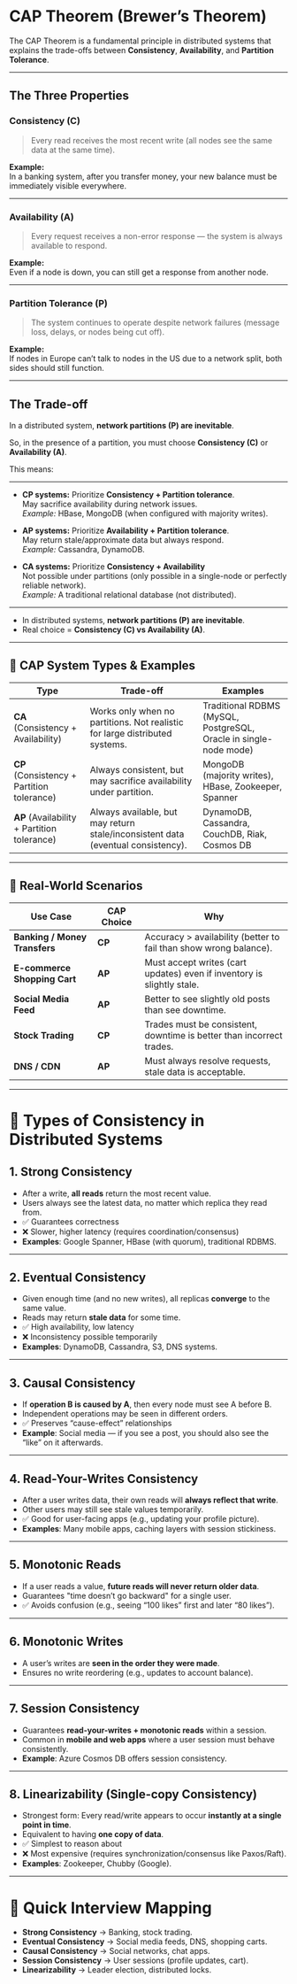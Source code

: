 # CAP Theorem (Brewer’s Theorem)

The CAP Theorem is a fundamental principle in distributed systems that explains the trade-offs between **Consistency**, **Availability**, and **Partition Tolerance**.

---

## The Three Properties

### Consistency (C)

> Every read receives the most recent write (all nodes see the same data at the same time).

**Example:**  
In a banking system, after you transfer money, your new balance must be immediately visible everywhere.

---

### Availability (A)

> Every request receives a non-error response — the system is always available to respond.

**Example:**  
Even if a node is down, you can still get a response from another node.

---

### Partition Tolerance (P)

> The system continues to operate despite network failures (message loss, delays, or nodes being cut off).

**Example:**  
If nodes in Europe can’t talk to nodes in the US due to a network split, both sides should still function.

---

## The Trade-off

In a distributed system, **network partitions (P) are inevitable**.

So, in the presence of a partition, you must choose **Consistency (C)** or **Availability (A)**.

This means:

---

- **CP systems:** Prioritize **Consistency + Partition tolerance**.  
  May sacrifice availability during network issues.  
  _Example:_ HBase, MongoDB (when configured with majority writes).

- **AP systems:** Prioritize **Availability + Partition tolerance**.  
  May return stale/approximate data but always respond.  
  _Example:_ Cassandra, DynamoDB.

- **CA systems:** Prioritize **Consistency + Availability**  
  Not possible under partitions (only possible in a single-node or perfectly reliable network).  
  _Example:_ A traditional relational database (not distributed).

---


- In distributed systems, **network partitions (P) are inevitable**.  
- Real choice = **Consistency (C) vs Availability (A)**.  

---

## 🔹 CAP System Types & Examples
| Type | Trade-off | Examples |
|------|-----------|----------|
| **CA** (Consistency + Availability) | Works only when no partitions. Not realistic for large distributed systems. | Traditional RDBMS (MySQL, PostgreSQL, Oracle in single-node mode) |
| **CP** (Consistency + Partition tolerance) | Always consistent, but may sacrifice availability under partition. | MongoDB (majority writes), HBase, Zookeeper, Spanner |
| **AP** (Availability + Partition tolerance) | Always available, but may return stale/inconsistent data (eventual consistency). | DynamoDB, Cassandra, CouchDB, Riak, Cosmos DB |

---

## 🔹 Real-World Scenarios
| Use Case | CAP Choice | Why |
|----------|------------|-----|
| **Banking / Money Transfers** | **CP** | Accuracy > availability (better to fail than show wrong balance). |
| **E-commerce Shopping Cart** | **AP** | Must accept writes (cart updates) even if inventory is slightly stale. |
| **Social Media Feed** | **AP** | Better to see slightly old posts than see downtime. |
| **Stock Trading** | **CP** | Trades must be consistent, downtime is better than incorrect trades. |
| **DNS / CDN** | **AP** | Must always resolve requests, stale data is acceptable. |

---

# 🔹 Types of Consistency in Distributed Systems

## 1. Strong Consistency
- After a write, **all reads** return the most recent value.
- Users always see the latest data, no matter which replica they read from.
- ✅ Guarantees correctness  
- ❌ Slower, higher latency (requires coordination/consensus)  
- **Examples**: Google Spanner, HBase (with quorum), traditional RDBMS.  

---

## 2. Eventual Consistency
- Given enough time (and no new writes), all replicas **converge** to the same value.
- Reads may return **stale data** for some time.
- ✅ High availability, low latency  
- ❌ Inconsistency possible temporarily  
- **Examples**: DynamoDB, Cassandra, S3, DNS systems.  

---

## 3. Causal Consistency
- If **operation B is caused by A**, then every node must see A before B.
- Independent operations may be seen in different orders.
- ✅ Preserves “cause-effect” relationships  
- **Example**: Social media — if you see a post, you should also see the “like” on it afterwards.  

---

## 4. Read-Your-Writes Consistency
- After a user writes data, their own reads will **always reflect that write**.
- Other users may still see stale values temporarily.
- ✅ Good for user-facing apps (e.g., updating your profile picture).  
- **Examples**: Many mobile apps, caching layers with session stickiness.  

---

## 5. Monotonic Reads
- If a user reads a value, **future reads will never return older data**.
- Guarantees "time doesn’t go backward" for a single user.
- ✅ Avoids confusion (e.g., seeing “100 likes” first and later “80 likes”).  

---

## 6. Monotonic Writes
- A user’s writes are **seen in the order they were made**.
- Ensures no write reordering (e.g., updates to account balance).  

---

## 7. Session Consistency
- Guarantees **read-your-writes + monotonic reads** within a session.
- Common in **mobile and web apps** where a user session must behave consistently.
- **Example**: Azure Cosmos DB offers session consistency.  

---

## 8. Linearizability (Single-copy Consistency)
- Strongest form: Every read/write appears to occur **instantly at a single point in time**.
- Equivalent to having **one copy of data**.
- ✅ Simplest to reason about  
- ❌ Most expensive (requires synchronization/consensus like Paxos/Raft).  
- **Examples**: Zookeeper, Chubby (Google).  

---

# 🔹 Quick Interview Mapping
- **Strong Consistency** → Banking, stock trading.  
- **Eventual Consistency** → Social media feeds, DNS, shopping carts.  
- **Causal Consistency** → Social networks, chat apps.  
- **Session Consistency** → User sessions (profile updates, cart).  
- **Linearizability** → Leader election, distributed locks.  
